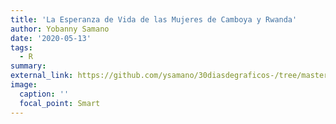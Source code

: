 ```yaml
---
title: 'La Esperanza de Vida de las Mujeres de Camboya y Rwanda'
author: Yobanny Samano
date: '2020-05-13'
tags:
  - R
summary:
external_link: https://github.com/ysamano/30diasdegraficos-/tree/master/dia_02
image:
  caption: ''
  focal_point: Smart
---
```

